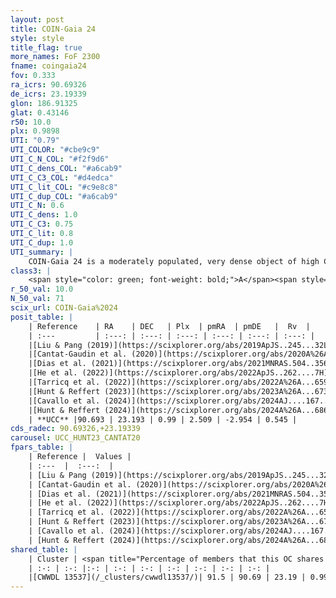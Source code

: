 ```yaml
---
layout: post
title: COIN-Gaia 24
style: style
title_flag: true
more_names: FoF 2300
fname: coingaia24
fov: 0.333
ra_icrs: 90.69326
de_icrs: 23.19339
glon: 186.91325
glat: 0.43146
r50: 10.0
plx: 0.9898
UTI: "0.79"
UTI_COLOR: "#cbe9c9"
UTI_C_N_COL: "#f2f9d6"
UTI_C_dens_COL: "#a6cab9"
UTI_C_C3_COL: "#d4edca"
UTI_C_lit_COL: "#c9e8c8"
UTI_C_dup_COL: "#a6cab9"
UTI_C_N: 0.6
UTI_C_dens: 1.0
UTI_C_C3: 0.75
UTI_C_lit: 0.8
UTI_C_dup: 1.0
UTI_summary: |
    COIN-Gaia 24 is a moderately populated, very dense object of high C3 quality. It is well-studied in the literature. This object shares a large percentage of members with a later reported entry.
class3: |
    <span style="color: green; font-weight: bold;">A</span><span style="color: #FFC300; font-weight: bold;">B</span>
r_50_val: 10.0
N_50_val: 71
scix_url: COIN-Gaia%2024
posit_table: |
    | Reference    | RA    | DEC   | Plx  | pmRA  | pmDE   |  Rv  |
    | :---         | :---: | :---: | :---: | :---: | :---: | :---: |
    |[Liu & Pang (2019)](https://scixplorer.org/abs/2019ApJS..245...32L) | 90.692 | 23.186 | 0.956 | 2.538 | -2.944 | -- |
    |[Cantat-Gaudin et al. (2020)](https://scixplorer.org/abs/2020A%26A...640A...1C) | 90.693 | 23.203 | 0.965 | 2.536 | -2.954 | -- |
    |[Dias et al. (2021)](https://scixplorer.org/abs/2021MNRAS.504..356D) | 90.666 | 23.212 | 0.957 | 2.564 | -2.96 | -- |
    |[He et al. (2022)](https://scixplorer.org/abs/2022ApJS..262....7H) | 90.716 | 23.192 | 0.987 | 2.508 | -2.951 | -- |
    |[Tarricq et al. (2022)](https://scixplorer.org/abs/2022A%26A...659A..59T) | 90.709 | 23.199 | 0.992 | 2.482 | -2.942 | -- |
    |[Hunt & Reffert (2023)](https://scixplorer.org/abs/2023A%26A...673A.114H) | 90.724 | 23.164 | 0.992 | 2.48 | -2.953 | -2.94 |
    |[Cavallo et al. (2024)](https://scixplorer.org/abs/2024AJ....167...12C) | 90.675 | 23.203 | 0.987 | -- | -- | -- |
    |[Hunt & Reffert (2024)](https://scixplorer.org/abs/2024A%26A...686A..42H) | 90.724 | 23.164 | 0.992 | 2.48 | -2.953 | -2.94 |
    | **UCC** |90.693 | 23.193 | 0.99 | 2.509 | -2.954 | 0.545 | 
cds_radec: 90.69326,+23.19339
carousel: UCC_HUNT23_CANTAT20
fpars_table: |
    | Reference |  Values |
    | :---  |  :---:  |
    | [Liu & Pang (2019)](https://scixplorer.org/abs/2019ApJS..245...32L) | `Age=0.063, Z=0.5` |
    | [Cantat-Gaudin et al. (2020)](https://scixplorer.org/abs/2020A%26A...640A...1C) | `AVNN=0.67, DMNN=10.06, AgeNN=7.92` |
    | [Dias et al. (2021)](https://scixplorer.org/abs/2021MNRAS.504..356D) | `Av=1.046, Dist=941, logage=8.391, [Fe/H]=0.007` |
    | [He et al. (2022)](https://scixplorer.org/abs/2022ApJS..262....7H) | `A0=1.2, logAge=7.8` |
    | [Tarricq et al. (2022)](https://scixplorer.org/abs/2022A%26A...659A..59T) | `Dist=1001, logAgeNN=7.93` |
    | [Hunt & Reffert (2023)](https://scixplorer.org/abs/2023A%26A...673A.114H) | `AV50=0.783, diffAV50=0.831, MOD50=9.882, logAge50=7.998` |
    | [Cavallo et al. (2024)](https://scixplorer.org/abs/2024AJ....167...12C) | `AV50=0.87, dMod50=9.98, logAge50=8.5, [Fe/H]50=0.19` |
    | [Hunt & Reffert (2024)](https://scixplorer.org/abs/2024A%26A...686A..42H) | `MassJ=218.136` |
shared_table: |
    | Cluster | <span title="Percentage of members that this OC shares with the ones listed">%</span>   | RA   | DEC   | Plx   | pmRA  | pmDE  | Rv | UTI |
    | :-: | :-: |:-: | :-: | :-: | :-: | :-: | :-: | :-: |
    |[CWWDL 13537](/_clusters/cwwdl13537/)| 91.5 | 90.69 | 23.19 | 0.99 | 2.52 | -2.95 | 0.55 |0.0 |
---
```

